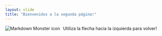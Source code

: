 ```yaml
---
layout: slide
title: "Bienvenidos a la segunda página!"
---
```

<img src="markdownmonstericon.png" alt="Markdown Monster icon" style="float: left; margin-right: 10px;" />
Utiliza la flecha hacia la izquierda para volver!
